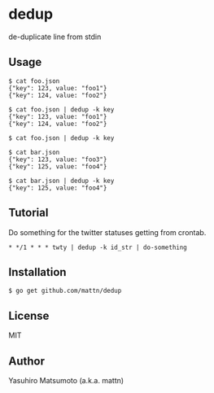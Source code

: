 # dedup

de-duplicate line from stdin

## Usage

```
$ cat foo.json
{"key": 123, value: "foo1"}
{"key": 124, value: "foo2"}

$ cat foo.json | dedup -k key
{"key": 123, value: "foo1"}
{"key": 124, value: "foo2"}

$ cat foo.json | dedup -k key

$ cat bar.json
{"key": 123, value: "foo3"}
{"key": 125, value: "foo4"}

$ cat bar.json | dedup -k key
{"key": 125, value: "foo4"}
```

## Tutorial

Do something for the twitter statuses getting from crontab.

```
* */1 * * * twty | dedup -k id_str | do-something
```

## Installation

```
$ go get github.com/mattn/dedup
```

## License

MIT

## Author

Yasuhiro Matsumoto (a.k.a. mattn)
